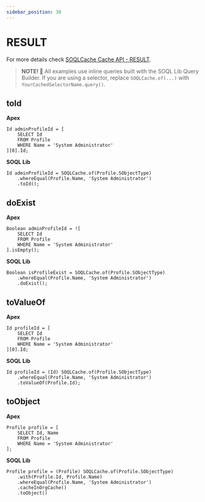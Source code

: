 ```yaml
---
sidebar_position: 30
---
```


# RESULT

For more details check [SOQLCache Cache API - RESULT](../../api/cached-soql/soql-cache.md#result).

> **NOTE! 🚨**
> All examples use inline queries built with the SOQL Lib Query Builder.
> If you are using a selector, replace `SOQLCache.of(...)` with `YourCachedSelectorName.query()`.

## toId

**Apex**

```apex
Id adminProfileId = [
    SELECT Id
    FROM Profile
    WHERE Name = 'System Administrator'
][0].Id;
```

**SOQL Lib**

```apex
Id adminProfileId = SOQLCache.of(Profile.SObjectType)
    .whereEqual(Profile.Name, 'System Administrator')
    .toId();
```

## doExist

**Apex**

```apex
Boolean adminProfileId = ![
    SELECT Id
    FROM Profile
    WHERE Name = 'System Administrator'
].isEmpty();
```

**SOQL Lib**

```apex
Boolean isProfileExist = SOQLCache.of(Profile.SObjectType)
    .whereEqual(Profile.Name, 'System Administrator')
    .doExist();
```

## toValueOf

**Apex**

```apex
Id profileId = [
    SELECT Id
    FROM Profile
    WHERE Name = 'System Administrator'
][0].Id;
```

**SOQL Lib**

```apex
Id profileId = (Id) SOQLCache.of(Profile.SObjectType)
    .whereEqual(Profile.Name, 'System Administrator')
    .toValueOf(Profile.Id);
```

## toObject

**Apex**

```apex
Profile profile = [
    SELECT Id, Name
    FROM Profile
    WHERE Name = 'System Administrator'
];
```

**SOQL Lib**

```apex
Profile profile = (Profile) SOQLCache.of(Profile.SObjectType)
    .with(Profile.Id, Profile.Name)
    .whereEqual(Profile.Name, 'System Administrator')
    .cacheInOrgCache()
    .toObject()
```
